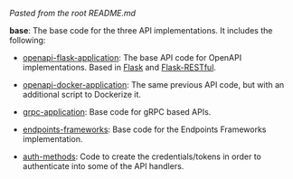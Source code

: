 *Pasted from the root README.md*

**base**: The base code for the three API implementations. It includes the following:

* [openapi-flask-application](/base/openapi-flask-application): The base API code for OpenAPI implementations. Based in [Flask](http://flask.pocoo.org/) and  [Flask-RESTful](https://flask-restful.readthedocs.io/en/latest/).
    
* [openapi-docker-application](/base/openapi-docker-application): The same previous API code, but with an additional script to Dockerize it.
    
* [grpc-application](/base/grpc-application): Base code for gRPC based APIs.
    
* [endpoints-frameworks](/base/endpoints-frameworks): Base code for the Endpoints Frameworks implementation.
    
* [auth-methods](/base/auth-methods): Code to create the credentials/tokens in order to authenticate into some of the API handlers.
